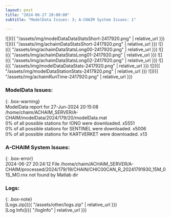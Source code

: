 ```yaml
---
layout: post
title: "2024-06-27 20:00:00"
subtitle: "ModelData Issues: 3; A-CHAIM System Issues: 1"

---
```


![]({{ "/assets/img/modelDataDataStatsShort-2417920.png" | relative_url }})
![]({{ "/assets/img/achaimDataStatsShort-2417920.png" | relative_url }})
![]({{ "/assets/img/achaimDataStatsLong00-2417920.png" | relative_url }})
![]({{ "/assets/img/achaimDataStatsLong01-2417920.png" | relative_url }})
![]({{ "/assets/img/achaimDataStatsLong02-2417920.png" | relative_url }})
![]({{ "/assets/img/modelDataDataStats-2417920.png" | relative_url }})
![]({{ "/assets/img/modelDataStationStats-2417920.png" | relative_url }})
![]({{ "/assets/img/achaimRunTime-2417920.png" | relative_url }})


### ModelData Issues:  
  
{: .box-warning}  
 ModelData report for 27-Jun-2024 20:15:08   
 /home/chaim/ACHAIM_SERVER/A-CHAIM/modelData/2024/179/20/modelData.mat   
 0% of all possible stations for IONO were downloaded. x5551   
 0% of all possible stations for SENTINEL were downloaded. x5006   
 0% of all possible stations for KARTVERKET were downloaded. x13   
  
### A-CHAIM System Issues:  
  
{: .box-error}  
2024-06-27 20:24:12 File /home/chaim/ACHAIM_SERVER/A-CHAIM/processed/2024/179/19/CHAIN/CHIC00CAN_R_20241791930_15M_01S_MO.rnx not found by Matlab dir  

### Logs:  
  
{: .box-note}  
[Logs.zip]({{ "/assets/other/logs.zip" | relative_url }})  
[Log Info]({{ "/logInfo" | relative_url }})  
